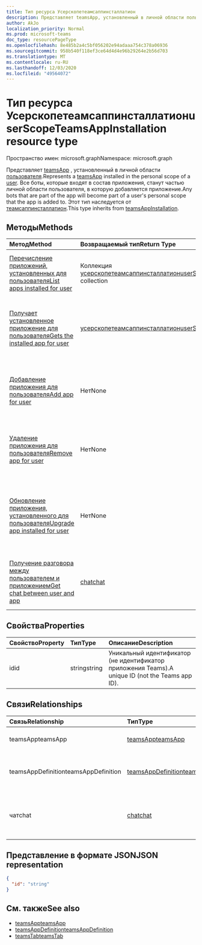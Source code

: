 ```yaml
---
title: Тип ресурса Усерскопетеамсаппинсталлатион
description: Представляет teamsApp, установленный в личной области пользователя.
author: AkJo
localization_priority: Normal
ms.prod: microsoft-teams
doc_type: resourcePageType
ms.openlocfilehash: 8e485b2a4c5bf056202e94adaaa754c378a06936
ms.sourcegitcommit: 958b540f118ef3ce64d4d4e96b29264e2b56d703
ms.translationtype: MT
ms.contentlocale: ru-RU
ms.lasthandoff: 12/03/2020
ms.locfileid: "49564072"
---
```

# <a name="userscopeteamsappinstallation-resource-type"></a><span data-ttu-id="2c63a-103">Тип ресурса Усерскопетеамсаппинсталлатион</span><span class="sxs-lookup"><span data-stu-id="2c63a-103">userScopeTeamsAppInstallation resource type</span></span>

<span data-ttu-id="2c63a-104">Пространство имен: microsoft.graph</span><span class="sxs-lookup"><span data-stu-id="2c63a-104">Namespace: microsoft.graph</span></span>

<span data-ttu-id="2c63a-105">Представляет [teamsApp](teamsapp.md) , установленный в личной области [пользователя](user.md).</span><span class="sxs-lookup"><span data-stu-id="2c63a-105">Represents a [teamsApp](teamsapp.md) installed in the personal scope of a [user](user.md).</span></span> <span data-ttu-id="2c63a-106">Все боты, которые входят в состав приложения, станут частью личной области пользователя, в которую добавляется приложение.</span><span class="sxs-lookup"><span data-stu-id="2c63a-106">Any bots that are part of the app will become part of a user's personal scope that the app is added to.</span></span>
<span data-ttu-id="2c63a-107">Этот тип наследуется от [теамсаппинсталлатион](teamsappinstallation.md).</span><span class="sxs-lookup"><span data-stu-id="2c63a-107">This type inherits from [teamsAppInstallation](teamsappinstallation.md).</span></span>

## <a name="methods"></a><span data-ttu-id="2c63a-108">Методы</span><span class="sxs-lookup"><span data-stu-id="2c63a-108">Methods</span></span>

| <span data-ttu-id="2c63a-109">Метод</span><span class="sxs-lookup"><span data-stu-id="2c63a-109">Method</span></span>       | <span data-ttu-id="2c63a-110">Возвращаемый тип</span><span class="sxs-lookup"><span data-stu-id="2c63a-110">Return Type</span></span>  |<span data-ttu-id="2c63a-111">Описание</span><span class="sxs-lookup"><span data-stu-id="2c63a-111">Description</span></span>|
|:---------------|:--------|:----------|
|[<span data-ttu-id="2c63a-112">Перечисление приложений, установленных для пользователя</span><span class="sxs-lookup"><span data-stu-id="2c63a-112">List apps installed for user</span></span>](../api/userteamwork-list-installedapps.md)| <span data-ttu-id="2c63a-113">Коллекция [усерскопетеамсаппинсталлатион](userscopeteamsappinstallation.md)</span><span class="sxs-lookup"><span data-stu-id="2c63a-113">[userScopeTeamsAppInstallation](userscopeteamsappinstallation.md) collection</span></span> | <span data-ttu-id="2c63a-114">Список приложений, установленных в личной области пользователя.</span><span class="sxs-lookup"><span data-stu-id="2c63a-114">List apps installed in the personal scope of a user.</span></span> |
|[<span data-ttu-id="2c63a-115">Получает установленное приложение для пользователя</span><span class="sxs-lookup"><span data-stu-id="2c63a-115">Gets the installed app for user</span></span>](../api/userteamwork-get-installedapps.md)| [<span data-ttu-id="2c63a-116">усерскопетеамсаппинсталлатион</span><span class="sxs-lookup"><span data-stu-id="2c63a-116">userScopeTeamsAppInstallation</span></span>](userscopeteamsappinstallation.md) | <span data-ttu-id="2c63a-117">Список указанного приложения, установленного в личной области пользователя.</span><span class="sxs-lookup"><span data-stu-id="2c63a-117">List the specified app installed in the personal scope of a user.</span></span> |
|[<span data-ttu-id="2c63a-118">Добавление приложения для пользователя</span><span class="sxs-lookup"><span data-stu-id="2c63a-118">Add app for user</span></span>](../api/userteamwork-add-installedapps.md) | <span data-ttu-id="2c63a-119">Нет</span><span class="sxs-lookup"><span data-stu-id="2c63a-119">None</span></span> | <span data-ttu-id="2c63a-120">Добавляет (устанавливает) приложение в личную область пользователя.</span><span class="sxs-lookup"><span data-stu-id="2c63a-120">Adds (installs) an app in the personal scope of a user.</span></span> |
|[<span data-ttu-id="2c63a-121">Удаление приложения для пользователя</span><span class="sxs-lookup"><span data-stu-id="2c63a-121">Remove app for user</span></span>](../api/userteamwork-delete-installedapps.md) | <span data-ttu-id="2c63a-122">Нет</span><span class="sxs-lookup"><span data-stu-id="2c63a-122">None</span></span> | <span data-ttu-id="2c63a-123">Удаляет приложение из персональной области пользователя.</span><span class="sxs-lookup"><span data-stu-id="2c63a-123">Removes (uninstalls) an app in the personal scope of a user.</span></span> |
|[<span data-ttu-id="2c63a-124">Обновление приложения, установленного для пользователя</span><span class="sxs-lookup"><span data-stu-id="2c63a-124">Upgrade app installed for user</span></span>](../api/userteamwork-upgrade-installedapps.md) | <span data-ttu-id="2c63a-125">Нет</span><span class="sxs-lookup"><span data-stu-id="2c63a-125">None</span></span> | <span data-ttu-id="2c63a-126">Обновление до последней версии приложения, установленного в личной области пользователя.</span><span class="sxs-lookup"><span data-stu-id="2c63a-126">Upgrades to the latest version of the app installed in the personal scope of a user.</span></span>|
|[<span data-ttu-id="2c63a-127">Получение разговора между пользователем и приложением</span><span class="sxs-lookup"><span data-stu-id="2c63a-127">Get chat between user and app</span></span>](../api/userscopeteamsappinstallation-get-chat.md) | [<span data-ttu-id="2c63a-128">chat</span><span class="sxs-lookup"><span data-stu-id="2c63a-128">chat</span></span>](chat.md) | <span data-ttu-id="2c63a-129">Перечисление одного сеанса разговора между пользователем и приложением.</span><span class="sxs-lookup"><span data-stu-id="2c63a-129">Lists one-on-one chat between the user and the app.</span></span> |

## <a name="properties"></a><span data-ttu-id="2c63a-130">Свойства</span><span class="sxs-lookup"><span data-stu-id="2c63a-130">Properties</span></span>

| <span data-ttu-id="2c63a-131">Свойство</span><span class="sxs-lookup"><span data-stu-id="2c63a-131">Property</span></span>            | <span data-ttu-id="2c63a-132">Тип</span><span class="sxs-lookup"><span data-stu-id="2c63a-132">Type</span></span>     | <span data-ttu-id="2c63a-133">Описание</span><span class="sxs-lookup"><span data-stu-id="2c63a-133">Description</span></span> |
|:------------------- |:-------- |:----------- |
| <span data-ttu-id="2c63a-134">id</span><span class="sxs-lookup"><span data-stu-id="2c63a-134">id</span></span>                  | <span data-ttu-id="2c63a-135">string</span><span class="sxs-lookup"><span data-stu-id="2c63a-135">string</span></span>   | <span data-ttu-id="2c63a-136">Уникальный идентификатор (не идентификатор приложения Teams).</span><span class="sxs-lookup"><span data-stu-id="2c63a-136">A unique ID (not the Teams app ID).</span></span> |

## <a name="relationships"></a><span data-ttu-id="2c63a-137">Связи</span><span class="sxs-lookup"><span data-stu-id="2c63a-137">Relationships</span></span>

| <span data-ttu-id="2c63a-138">Связь</span><span class="sxs-lookup"><span data-stu-id="2c63a-138">Relationship</span></span>   | <span data-ttu-id="2c63a-139">Тип</span><span class="sxs-lookup"><span data-stu-id="2c63a-139">Type</span></span>    | <span data-ttu-id="2c63a-140">Описание</span><span class="sxs-lookup"><span data-stu-id="2c63a-140">Description</span></span> |
|:---------------|:--------|:----------|
|<span data-ttu-id="2c63a-141">teamsApp</span><span class="sxs-lookup"><span data-stu-id="2c63a-141">teamsApp</span></span>|[<span data-ttu-id="2c63a-142">teamsApp</span><span class="sxs-lookup"><span data-stu-id="2c63a-142">teamsApp</span></span>](teamsapp.md)| <span data-ttu-id="2c63a-143">Установленное приложение.</span><span class="sxs-lookup"><span data-stu-id="2c63a-143">The app that is installed.</span></span> |
|<span data-ttu-id="2c63a-144">teamsAppDefinition</span><span class="sxs-lookup"><span data-stu-id="2c63a-144">teamsAppDefinition</span></span>|[<span data-ttu-id="2c63a-145">teamsAppDefinition</span><span class="sxs-lookup"><span data-stu-id="2c63a-145">teamsAppDefinition</span></span>](teamsappdefinition.md)| <span data-ttu-id="2c63a-146">Сведения о данной версии приложения.</span><span class="sxs-lookup"><span data-stu-id="2c63a-146">The details of this version of the app.</span></span> |
|<span data-ttu-id="2c63a-147">чат</span><span class="sxs-lookup"><span data-stu-id="2c63a-147">chat</span></span> |[<span data-ttu-id="2c63a-148">chat</span><span class="sxs-lookup"><span data-stu-id="2c63a-148">chat</span></span>](chat.md) | <span data-ttu-id="2c63a-149">Чат между пользователем и приложением Teams.</span><span class="sxs-lookup"><span data-stu-id="2c63a-149">The chat between the user and Teams app.</span></span> | 

## <a name="json-representation"></a><span data-ttu-id="2c63a-150">Представление в формате JSON</span><span class="sxs-lookup"><span data-stu-id="2c63a-150">JSON representation</span></span>

<!-- {
  "blockType": "resource",
  "@odata.type": "microsoft.graph.userScopeTeamsAppInstallation",
  "baseType": "microsoft.graph.entity"
}-->

```json
{
  "id": "string"
}
```

## <a name="see-also"></a><span data-ttu-id="2c63a-151">См. также</span><span class="sxs-lookup"><span data-stu-id="2c63a-151">See also</span></span>

- [<span data-ttu-id="2c63a-152">teamsApp</span><span class="sxs-lookup"><span data-stu-id="2c63a-152">teamsApp</span></span>](teamsapp.md)
- [<span data-ttu-id="2c63a-153">teamsAppDefinition</span><span class="sxs-lookup"><span data-stu-id="2c63a-153">teamsAppDefinition</span></span>](teamsappdefinition.md)
- [<span data-ttu-id="2c63a-154">teamsTab</span><span class="sxs-lookup"><span data-stu-id="2c63a-154">teamsTab</span></span>](../resources/teamstab.md)

<!-- uuid: 8fcb5dbc-d5aa-4681-8e31-b001d5168d79
2015-10-25 14:57:30 UTC -->
<!-- {
  "type": "#page.annotation",
  "description": "userScopeTeamsAppInstallation resource",
  "keywords": "",
  "section": "documentation",
  "tocPath": ""
  "suppressions": []
}-->

